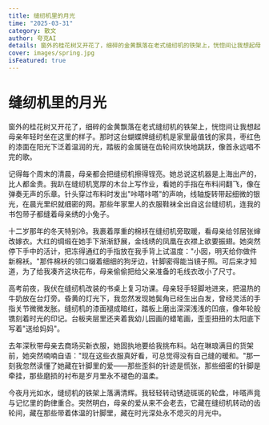 ```yaml
---
title: 缝纫机里的月光
time: "2025-03-31"
category: 散文
author: 夸克AI
details: 窗外的桂花树又开花了，细碎的金黄飘落在老式缝纫机的铁架上，恍惚间让我想起母亲年轻时坐在这里的样子。那时这台蝴蝶牌缝纫机是家里最值钱的家具，枣红色的漆面在阳光下泛着温润的光，踏板的金属链在齿轮间欢快地跳跃，像首永远唱不完的歌。
cover: images/spring.jpg
isFeatured: true
---
```


# 缝纫机里的月光

窗外的桂花树又开花了，细碎的金黄飘落在老式缝纫机的铁架上，恍惚间让我想起母亲年轻时坐在这里的样子。那时这台蝴蝶牌缝纫机是家里最值钱的家具，枣红色的漆面在阳光下泛着温润的光，踏板的金属链在齿轮间欢快地跳跃，像首永远唱不完的歌。

记得每个周末的清晨，母亲都会把缝纫机擦得锃亮。她总说这机器是上海出产的，比人都金贵。我趴在缝纫机宽厚的木台上写作业，看她的手指在布料间翻飞，像在弹奏无声的乐章。针头穿过布料时发出"咔嗒咔嗒"的声响，线轴旋转带起细微的银光，在晨光里织就细密的网。那些年家里人的衣服鞋袜全出自这台缝纫机，连我的书包带子都缝着母亲绣的小兔子。

十二岁那年的冬天特别冷。我裹着厚重的棉袄在缝纫机旁取暖，看母亲给邻居张婶改嫁衣。大红的绸缎在她手下渐渐舒展，金线绣的凤凰在衣襟上欲要振翅。她突然停下手中的活计，把冻得通红的手指放在我手背上试温度："小囡，明天给你做件新棉袄。"那件棉袄的领口缀着细细的狗牙边，针脚密得能当镜子照。可后来才知道，为了给我凑齐这块花布，母亲偷偷把给父亲准备的毛线衣改小了尺寸。

高考前夜，我伏在缝纫机改装的书桌上复习功课。母亲轻手轻脚地进来，把温热的牛奶放在台灯旁。昏黄的灯光下，我忽然发现她鬓角已经生出白发，曾经灵活的手指关节微微发胀。缝纫机的漆面褪成暗红，踏板上磨出深深浅浅的凹痕，像年轮般镌刻着时光的印记。台板夹层里还夹着我幼儿园画的蜡笔画，歪歪扭扭的太阳底下写着"送给妈妈"。

去年深秋带母亲去商场买新衣服，她固执地要给我挑布料。站在琳琅满目的货架前，她突然喃喃自语："现在这些衣服真好看，可总觉得没有自己缝的暖和。"那一刻我忽然读懂了她藏在针脚里的爱——那些歪斜的针迹是慌张，那些细密的针脚是牵挂，那些磨损的衬布是岁月里永不褪色的温柔。

今夜月光如水，缝纫机的铁架上落满清辉。我轻轻转动锈迹斑斑的轮盘，咔嗒声竟与记忆里的韵律重合。突然明白，母亲的爱从来不会老去，它藏在缝纫机转动的齿轮间，藏在那些带着体温的针脚里，藏在时光深处永不熄灭的月光中。

